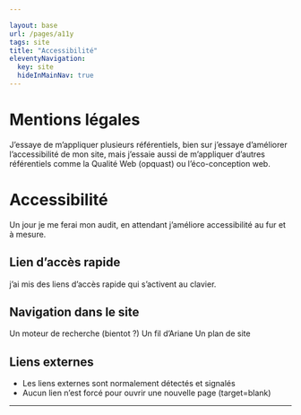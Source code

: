 ```yaml
---

layout: base
url: /pages/a11y
tags: site
title: "Accessibilité"
eleventyNavigation:
  key: site
  hideInMainNav: true
---
```


 # Mentions légales
 
J’essaye de m’appliquer plusieurs référentiels, bien sur j’essaye d’améliorer l’accessibilité de mon site, mais j’essaie aussi de m’appliquer d’autres référentiels comme la Qualité Web (opquast) ou l’éco-conception web.

# Accessibilité
Un jour je me ferai mon audit, en attendant j’améliore accessibilité au fur et à mesure.

## Lien d’accès rapide
j’ai mis des liens d’accès rapide qui s’activent au clavier.
## Navigation dans le site
Un moteur de recherche (bientot ?)
Un fil d’Ariane
Un plan de site
## Liens externes
- Les liens externes sont normalement détectés et signalés
- Aucun lien n’est forcé pour ouvrir une nouvelle page (target=blank)

----
